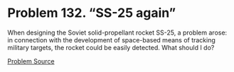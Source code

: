 # Problem 132. “SS-25 again”

When designing the Soviet solid-propellant rocket SS-25, a problem arose: in connection with the development of space-based means of tracking military targets, the rocket could be easily detected. What should I do?

[Problem Source](https://www.trizland.ru/tasks/5079/)